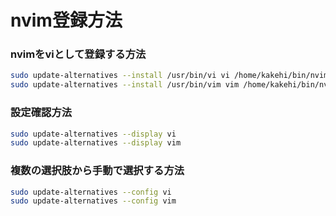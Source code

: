 # nvim登録方法

### nvimをviとして登録する方法

```bash
sudo update-alternatives --install /usr/bin/vi vi /home/kakehi/bin/nvim0.10.0/AppRun 60
sudo update-alternatives --install /usr/bin/vim vim /home/kakehi/bin/nvim0.10.0/AppRun 60
```

### 設定確認方法

```bash
sudo update-alternatives --display vi
sudo update-alternatives --display vim
```

### 複数の選択肢から手動で選択する方法

```bash
sudo update-alternatives --config vi
sudo update-alternatives --config vim
```

